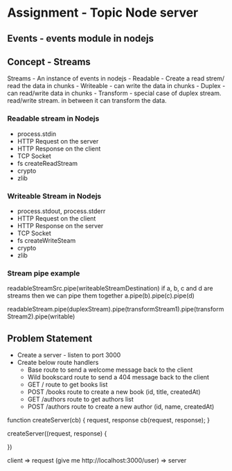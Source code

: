 # Assignment - Topic Node server

## Events - events module in nodejs

## Concept - Streams
Streams - An instance of events in nodejs
    - Readable - Create a read strem/ read the data in chunks
    - Writeable - can write the data in chunks
    - Duplex - can read/write data in chunks
    - Transform - special case of duplex stream. read/write stream. in between it can transform the data.

### Readable stream in Nodejs
- process.stdin
- HTTP Request on the server
- HTTP Response on the client
- TCP Socket
- fs createReadStream
- crypto
- zlib

### Writeable Stream in Nodejs
- process.stdout, process.stderr
- HTTP Request on the client
- HTTP Response on the server
- TCP Socket
- fs createWriteSteam
- crypto
- zlib

### Stream pipe example
readableStreamSrc.pipe(writeableStreamDestination)
if a, b, c and d are streams then we can pipe them together
a.pipe(b).pipe(c).pipe(d)

readableStream.pipe(duplexStream).pipe(transformStream1).pipe(transformStream2).pipe(writable)

## Problem Statement
- Create a server - listen to port 3000
- Create below route handlers
    - Base route to send a welcome message back to the client
    - Wild bookscard route to send a 404 message back to the client
    - GET / route to get books list
    - POST /books route to create a new book (id, title, createdAt)
    - GET /authors route to get authors list
    - POST /authors route to create a new author (id, name, createdAt)

function createServer(cb) {
    request, response
    cb(request, response);
}

createServer((request, response) {

})

client => request (give me http://localhost:3000/user) => server